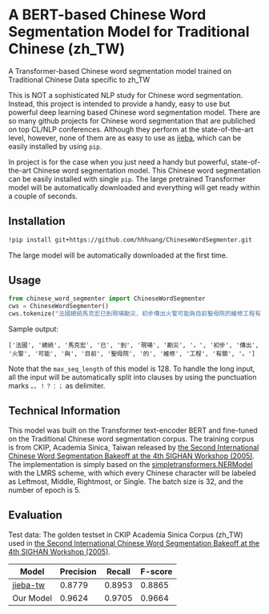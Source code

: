 # A BERT-based Chinese Word Segmentation Model for Traditional Chinese (zh_TW)
A Transformer-based Chinese word segmentation model trained on Traditional Chinese Data specific to zh_TW

This is NOT a sophisticated NLP study for Chinese word segmentation. 
Instead, this project is intended to provide a handy, easy to use but powerful deep learning based Chinese word segmentation model. 
There are so many github projects for Chinese word segmentation that are publiched on top CL/NLP conferences.
Although they perform at the state-of-the-art level, however, none of them are as easy to use as [jieba](https://pypi.org/project/jieba/), which can be easily installed by using `pip`. 

In project is for the case when you just need a handy but powerful, state-of-the-art Chinese word segmentation model. 
This Chinese word segmentation can be easily installed with single `pip`. 
The large pretrained Transformer model will be automatically downloaded and everything will get ready within a couple of seconds. 

## Installation
```bash
!pip install git+https://github.com/hhhuang/ChineseWordSegmenter.git
```

The large model will be automatically downloaded at the first time. 

## Usage
```python
from chinese_word_segmenter import ChineseWordSegmenter
cws = ChineseWordSegmenter()
cws.tokenize("法國總統馬克宏已到現場勘災，初步傳出火警可能與目前聖母院的維修工程有關。")
```

Sample output:
```
['法國', '總統', '馬克宏', '已', '到', '現場', '勘災', '，', '初步', '傳出', '火警', '可能', '與', '目前', '聖母院', '的', '維修', '工程', '有關', '。']
```

Note that the `max_seq_length` of this model is 128. To handle the long input, all the input will be automatically split into clauses by using the punctuation marks `。，！？：；` as delimiter. 

## Technical Information
This model was built on the Transformer text-encoder BERT and fine-tuned on the Traditional Chinese word segmentation corpus.
The training corpus is from CKIP, Academia Sinica, Taiwan released by [the Second International Chinese Word Segmentation Bakeoff at the 4th SIGHAN Workshop (2005)](http://sighan.cs.uchicago.edu/bakeoff2005/). 
The implementation is simply based on the [simpletransformers.NERModel](https://simpletransformers.ai/docs/ner-model/) with the LMRS scheme, with which every Chinese character will be labeled as Leftmost, Middle, Rightmost, or Single. 
The batch size is 32, and the number of epoch is 5.

## Evaluation

Test data: The golden testset in CKIP Academia Sinica Corpus (zh_TW) used in [the Second International Chinese Word Segmentation Bakeoff at the 4th SIGHAN Workshop (2005)](http://sighan.cs.uchicago.edu/bakeoff2005/). 

| Model | Precision | Recall | F-score | 
| --------- | --------- | ------ | ------- | 
| [jieba-tw](https://github.com/APCLab/jieba-tw)  |  0.8779   | 0.8953 | 0.8865  |
| Our Model |  0.9624   | 0.9705 | 0.9664  |              
